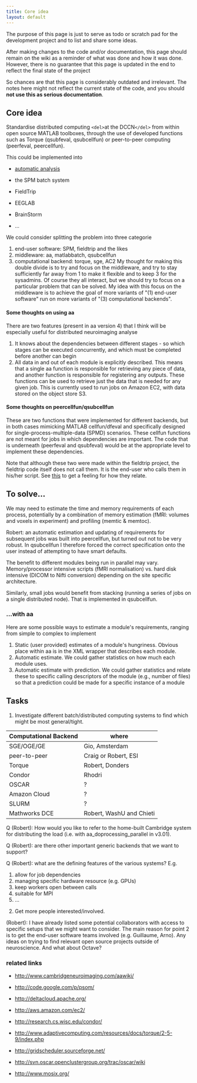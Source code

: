 ```yaml
---
title: Core idea
layout: default
---
```


<div class="alert-danger">
The purpose of this page is just to serve as todo or scratch pad for the development project and to list and share some ideas. 

After making changes to the code and/or documentation, this page should remain on the wiki as a reminder of what was done and how it was done. However, there is no guarantee that this page is updated in the end to reflect the final state of the project

So chances are that this page is considerably outdated and irrelevant. The notes here might not reflect the current state of the code, and you should **not use this as serious documentation**.
</div>

## Core idea

Standardise distributed computing `<del>`at the DCCN`</del>` from within open source MATLAB toolboxes, through the use of developed functions such as Torque (qsubfeval, qsubcellfun) or peer-to-peer computing (peerfeval, peercellfun).

This could be implemented into 

*  [automatic analysis](http://cambridgeneuroimaging.com/aawiki/index.php?title=Home) 

*  the SPM batch system

*  FieldTrip

*  EEGLAB

*  BrainStorm

*  ...

We could consider splitting the problem into three categorie
 1.  end-user software: SPM, fieldtrip and the likes
 2.  middleware: aa, matlabbatch, qsubcellfun 
 3.  computational backend: torque, sge, AC2
My thought for making this double divide is to try and focus on the middleware, and try to stay sufficiently far away from 1 to make it flexible and to keep 3 for the sysadmins. Of course they all interact, but we should try to focus on a particular problem that can be solved. My idea with this focus on the middleware is to achieve the goal of more variants of "(1) end-user software" run on more variants of "(3) computational backends".

#### Some thoughts on using aa

There are two features (present in aa version 4) that I think will be especially useful for distributed neuroimaging analyse
 1.  It knows about the dependencies between different stages - so which stages can be executed concurrently, and which must be completed before another can begin
 2.  All data in and out of each module is explicitly described. This means that a single aa function is responsible for retrieving any piece of data, and another function is responsible for registering any outputs. These functions can be used to retrieve just the data that is needed for any given job. This is currently used to run jobs on Amazon EC2, with data stored on the object store S3.

#### Some thoughts on peercellfun/qsubcellfun

These are two functions that were implemented for different backends, but in both cases mimicking MATLAB cellfun/dfeval and specifically designed for single-process-multiple-data (SPMD) scenarios. These cellfun functions are not meant for jobs in which dependencies are important. The code that is underneath (peerfeval and qsubfeval) would be at the appropriate level to implement these dependencies. 

Note that although these two were made within the fieldtrip project, the fieldtrip code itself does not call them. It is the end-user who calls them in his/her script. See [this](/faq/what_are_the_different_approaches_i_can_take_for_distributed_computing) to get a feeling for how they relate.
 
## To solve...

We may need to estimate the time and memory requirements of each process, potentially by a combination of memory estimation (fMRI: volumes and voxels in experiment) and profiling (memtic & memtoc).

Robert: an automatic estimation and updating of requirements for subsequent jobs was built into peercellfun, but turned out not to be very robust. In qsubcellfun I therefore forced the correct specification onto the user instead of attempting to have smart defaults. 

The benefit to different modules being run in parallel may vary. Memory/processor intensive scripts (fMRI normalisation) vs. hard disk intensive (DICOM to Nifti conversion) depending on the site specific architecture.

Similarly, small jobs would benefit from stacking (running a series of jobs on a single distributed node). That is implemented in qsubcellfun.

### ...with aa

Here are some possible ways to estimate a module's requirements, ranging from simple to complex to implement
 1.  Static (user provided) estimates of a module's hungriness.  Obvious place within aa is in the XML wrapper that describes each module.
 2.  Automatic estimate. We could gather statistics on how much each module uses.
 3.  Automatic estimate with prediction. We could gather statistics and relate these to specific calling descriptors of the module (e.g., number of files) so that a prediction could be made for a specific instance of a module 

## Tasks

1) Investigate different batch/distributed computing systems to find which might be most general/tight.

 | Computational Backend | where                    | 
 | --------------------- | -----                    | 
 | SGE/OGE/GE            | Gio, Amsterdam           | 
 | peer-to-peer          | Craig or Robert, ESI     | 
 | Torque                | Robert, Donders          | 
 | Condor                | Rhodri                   | 
 | OSCAR                 | ?                        | 
 | Amazon Cloud          | ?                        | 
 | SLURM                 | ?                        | 
 | Mathworks DCE         | Robert, WashU and Chieti | 

Q (Robert): How would you like to refer to the home-built Cambridge system for distributing the load (i.e. with aa_doprocessing_parallel in v3.01). 

Q (Robert): are there other important generic backends that we want to support?

Q (Robert): what are the defining features of the various systems? E.g. 
 1.  allow for job dependencies 
 2.  managing specific hardware resource (e.g. GPUs)
 3.  keep workers open between calls 
 4.  suitable for MPI
 5.  ...

2) Get more people interested/involved.

(Robert): I have already listed some potential collaborators with access to specific setups that we might want to consider. The main reason for point 2 is to get the end-user software teams involved (e.g. Guillaume, Arno). Any ideas on trying to find relevant open source projects outside of neuroscience. And what about Octave? 

###  related links 

*  http://www.cambridgeneuroimaging.com/aawiki/

*  http://code.google.com/p/psom/

*  http://deltacloud.apache.org/

*  http://aws.amazon.com/ec2/

*  http://research.cs.wisc.edu/condor/

*  http://www.adaptivecomputing.com/resources/docs/torque/2-5-9/index.php

*  http://gridscheduler.sourceforge.net/

*  http://svn.oscar.openclustergroup.org/trac/oscar/wiki

*  http://www.mosix.org/

